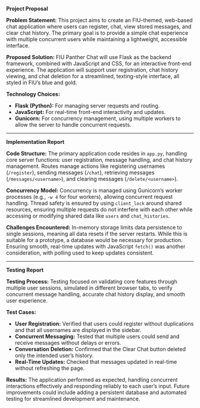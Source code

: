 **Project Proposal**

**Problem Statement:**
This project aims to create an FIU-themed, web-based chat application where users can register, chat, view stored messages, and clear chat history. The primary goal is to provide a simple chat experience with multiple concurrent users while maintaining a lightweight, accessible interface.

**Proposed Solution:**
FIU Panther Chat will use Flask as the backend framework, combined with JavaScript and CSS, for an interactive front-end experience. The application will support user registration, chat history viewing, and chat deletion for a streamlined, texting-style interface, all styled in FIU’s blue and gold.

**Technology Choices:**
- **Flask (Python):** For managing server requests and routing.
- **JavaScript:** For real-time front-end interactivity and updates.
- **Gunicorn:** For concurrency management, using multiple workers to allow the server to handle concurrent requests.

---

**Implementation Report**

**Code Structure:**
The primary application code resides in `app.py`, handling core server functions: user registration, message handling, and chat history management. Routes manage actions like registering usernames (`/register`), sending messages (`/chat`), retrieving messages (`/messages/<username>`), and clearing messages (`/delete/<username>`).

**Concurrency Model:**
Concurrency is managed using Gunicorn’s worker processes (e.g., `-w 4` for four workers), allowing concurrent request handling. Thread safety is ensured by using `client_lock` around shared resources, ensuring multiple requests do not interfere with each other while accessing or modifying shared data like `users` and `chat_histories`.

**Challenges Encountered:**
In-memory storage limits data persistence to single sessions, meaning all data resets if the server restarts. While this is suitable for a prototype, a database would be necessary for production. Ensuring smooth, real-time updates with JavaScript `fetch()` was another consideration, with polling used to keep updates consistent.

---

**Testing Report**

**Testing Process:**
Testing focused on validating core features through multiple user sessions, simulated in different browser tabs, to verify concurrent message handling, accurate chat history display, and smooth user experience.

**Test Cases:**
- **User Registration:** Verified that users could register without duplications and that all usernames are displayed in the sidebar.
- **Concurrent Messaging:** Tested that multiple users could send and receive messages without delays or errors.
- **Conversation Deletion:** Confirmed that the Clear Chat button deleted only the intended user’s history.
- **Real-Time Updates:** Checked that messages updated in real-time without refreshing the page.

**Results:**
The application performed as expected, handling concurrent interactions effectively and responding reliably to each user’s input. Future improvements could include adding a persistent database and automated testing for streamlined development and maintenance.
